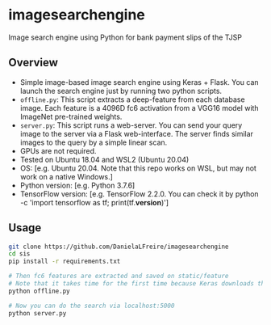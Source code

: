 # imagesearchengine
Image search engine using Python for bank payment slips of the TJSP

## Overview
- Simple image-based image search engine using Keras + Flask. You can launch the search engine just by running two python scripts.
- `offline.py`: This script extracts a deep-feature from each database image. Each feature is a 4096D fc6 activation from a VGG16 model with ImageNet pre-trained weights.
- `server.py`: This script runs a web-server. You can send your query image to the server via a Flask web-interface. The server finds similar images to the query by a simple linear scan.
- GPUs are not required.
- Tested on Ubuntu 18.04 and WSL2 (Ubuntu 20.04)
- OS: [e.g. Ubuntu 20.04. Note that this repo works on WSL, but may not work on a native Windows.]
- Python version: [e.g. Python 3.7.6]
- TensorFlow version: [e.g. TensorFlow 2.2.0. You can check it by python -c 'import tensorflow as tf; print(tf.__version__)']



## Usage
```bash
git clone https://github.com/DanielaLFreire/imagesearchengine
cd sis
pip install -r requirements.txt

# Then fc6 features are extracted and saved on static/feature
# Note that it takes time for the first time because Keras downloads the VGG weights.
python offline.py

# Now you can do the search via localhost:5000
python server.py
```
